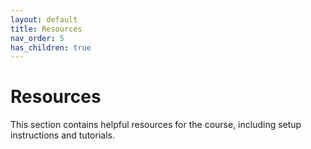 ```yaml
---
layout: default
title: Resources
nav_order: 5
has_children: true
---
```


# Resources

This section contains helpful resources for the course, including setup instructions and tutorials.